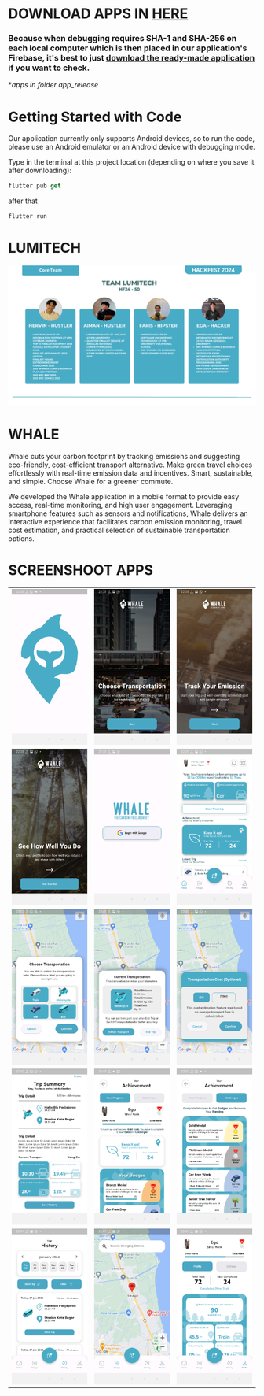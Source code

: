 # DOWNLOAD APPS IN <a href="https://github.com/egapermana24/whale-lumitech/raw/main/app_release/whale.apk">HERE</a>
### Because when debugging requires SHA-1 and SHA-256 on each local computer which is then placed in our application's Firebase, it's best to just <a href="https://github.com/egapermana24/whale-lumitech/raw/main/app_release/whale.apk">download the ready-made application</a> if you want to check.
**apps in folder app_release*


# Getting Started with Code

Our application currently only supports Android devices, so to run the code, please use an Android emulator or an Android device with debugging mode.

Type in the terminal at this project location (depending on where you save it after downloading):

```dart
flutter pub get
```

after that

```dart
flutter run
```

# LUMITECH

<img src="screenshoot/team.png"></img>


# WHALE

Whale cuts your carbon footprint by tracking emissions and suggesting
eco-friendly, cost-efficient transport alternative. Make green travel
choices effortlessly with real-time emission data and incentives.
Smart, sustainable, and simple. Choose Whale for a greener commute.

We developed the Whale application in a mobile format to provide
easy access, real-time monitoring, and high user engagement.
Leveraging smartphone features such as sensors and
notifications, Whale delivers an interactive experience that
facilitates carbon emission monitoring, travel cost estimation,
and practical selection of sustainable transportation options.

# SCREENSHOOT APPS

<table style="border-collapse: collapse;">
  <tr>
    <td align="center">
      <img src="screenshoot/splash_logo.png" alt="Image 1" width="300"/>
    </td>
    <td align="center">
      <img src="screenshoot/splash1.png" alt="Image 2" width="300"/>
    </td>
    <td align="center">
      <img src="screenshoot/splash2.png" alt="Image 3" width="300"/>
    </td>
  </tr>
  <!-- Add more rows as needed -->
  <tr>
    <td align="center">
      <img src="screenshoot/splash3.png" alt="Image 4" width="300"/>
    </td>
    <td align="center">
      <img src="screenshoot/login.png" alt="Image 5" width="300"/>
    </td>
    <td align="center">
      <img src="screenshoot/home.png" alt="Image 6" width="300"/>
    </td>
  </tr>
  <!-- Add more rows as needed -->
  <tr>
    <td align="center">
      <img src="screenshoot/transportatiton.png" alt="Image 4" width="300"/>
    </td>
    <td align="center">
      <img src="screenshoot/tracking.png" alt="Image 5" width="300"/>
    </td>
    <td align="center">
      <img src="screenshoot/cost.png" alt="Image 6" width="300"/>
    </td>
  </tr>
  <!-- Add more rows as needed -->
  <tr>
    <td align="center">
      <img src="screenshoot/detail.png" alt="Image 4" width="300"/>
    </td>
    <td align="center">
      <img src="screenshoot/achievement.png" alt="Image 5" width="300"/>
    </td>
    <td align="center">
      <img src="screenshoot/challenges.png" alt="Image 6" width="300"/>
    </td>
  </tr>
  <!-- Add more rows as needed -->
  <tr>
    <td align="center">
      <img src="screenshoot/history.png" alt="Image 4" width="300"/>
    </td>
    <td align="center">
      <img src="screenshoot/charge.png" alt="Image 5" width="300"/>
    </td>
    <td align="center">
      <img src="screenshoot/profile.png" alt="Image 6" width="300"/>
    </td>
  </tr>
</table>

